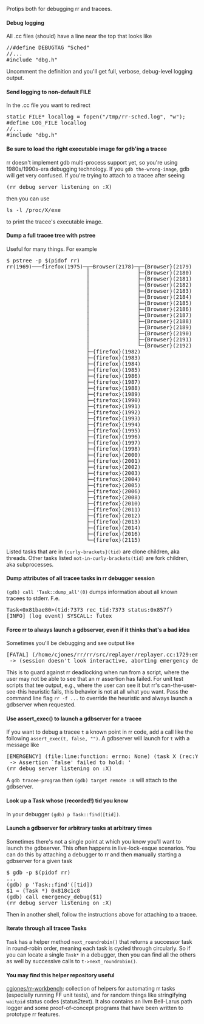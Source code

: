 Protips both for debugging rr and tracees.

#### Debug logging
All .cc files (should) have a line near the top that looks like
<pre>
//#define DEBUGTAG "Sched"
//...
#include "dbg.h"
</pre>

Uncomment the definition and you'll get full, verbose, debug-level logging output.

#### Send logging to non-default FILE
In the .cc file you want to redirect
<pre>
static FILE* locallog = fopen("/tmp/rr-sched.log", "w");
#define LOG_FILE locallog
//...
#include "dbg.h"
</pre>

#### Be sure to load the right executable image for gdb'ing a tracee
rr doesn't implement gdb multi-process support yet, so you're using 1980s/1990s-era debugging technology.  If you `gdb the-wrong-image`, gdb will get very confused.  If you're trying to attach to a tracee after seeing
<pre>(rr debug server listening on :X)</pre>
then you can use
<pre>ls -l /proc/X/exe</pre>
to print the tracee's executable image.

#### Dump a full tracee tree with pstree
Useful for many things.  For example
<pre>
$ pstree -p $(pidof rr)
rr(1969)───firefox(1975)─┬─Browser(2178)─┬─{Browser}(2179)
                         │               ├─{Browser}(2180)
                         │               ├─{Browser}(2181)
                         │               ├─{Browser}(2182)
                         │               ├─{Browser}(2183)
                         │               ├─{Browser}(2184)
                         │               ├─{Browser}(2185)
                         │               ├─{Browser}(2186)
                         │               ├─{Browser}(2187)
                         │               ├─{Browser}(2188)
                         │               ├─{Browser}(2189)
                         │               ├─{Browser}(2190)
                         │               ├─{Browser}(2191)
                         │               └─{Browser}(2192)
                         ├─{firefox}(1982)
                         ├─{firefox}(1983)
                         ├─{firefox}(1984)
                         ├─{firefox}(1985)
                         ├─{firefox}(1986)
                         ├─{firefox}(1987)
                         ├─{firefox}(1988)
                         ├─{firefox}(1989)
                         ├─{firefox}(1990)
                         ├─{firefox}(1991)
                         ├─{firefox}(1992)
                         ├─{firefox}(1993)
                         ├─{firefox}(1994)
                         ├─{firefox}(1995)
                         ├─{firefox}(1996)
                         ├─{firefox}(1997)
                         ├─{firefox}(1998)
                         ├─{firefox}(2000)
                         ├─{firefox}(2001)
                         ├─{firefox}(2002)
                         ├─{firefox}(2003)
                         ├─{firefox}(2004)
                         ├─{firefox}(2005)
                         ├─{firefox}(2006)
                         ├─{firefox}(2008)
                         ├─{firefox}(2010)
                         ├─{firefox}(2011)
                         ├─{firefox}(2012)
                         ├─{firefox}(2013)
                         ├─{firefox}(2014)
                         ├─{firefox}(2016)
                         └─{firefox}(2115)
</pre>
Listed tasks that are in `{curly-brackets}(tid)` are clone children, aka threads. Other tasks listed `not-in-curly-brackets(tid)` are fork children, aka subprocesses.

#### Dump attributes of all tracee tasks in rr debugger session
`(gdb) call 'Task::dump_all'(0)` dumps information about all known tracees to stderr.  F.e.
<pre>
Task<0x81bae80>(tid:7373 rec_tid:7373 status:0x857f)
[INFO] (log_event) SYSCALL: futex
</pre>

#### Force rr to always launch a gdbserver, even if it thinks that's a bad idea
Sometimes you'll be debugging and see output like
<pre>
[FATAL] (/home/cjones/rr/rr/src/replayer/replayer.cc:1729:emergency_debug: errno: None) (trace line 297399)
 -> (session doesn't look interactive, aborting emergency debugging)
</pre>
This is to guard against rr deadlocking when run from a script, where the user may not be able to see that an rr assertion has failed.  For unit test scripts that tee output, e.g., where the user can see it but rr's can-the-user-see-this heuristic fails, this behavior is not at all what you want.  Pass the command line flag `rr -f ...` to override the heuristic and always launch a gdbserver when requested. 

#### Use assert_exec() to launch a gdbserver for a tracee
If you want to debug a tracee `t` a known point in rr code, add a call like the following `assert_exec(t, false, "")`.  A gdbserver will launch for `t` with a message like
<pre>
[EMERGENCY] (file:line:function: errno: None) (task X (rec:Y) at trace line Z)
 -> Assertion `false' failed to hold: '
(rr debug server listening on :X)
</pre>
A `gdb tracee-program` then `(gdb) target remote :X` will attach to the gdbserver.

#### Look up a Task whose (recorded!) tid you know
In your debugger `(gdb) p Task::find([tid])`.

#### Launch a gdbserver for arbitrary tasks at arbitrary times
Sometimes there's not a single point at which you know you'll want to launch the gdbserver.  This often happens in live-lock-esque scenarios.  You can do this by attaching a debugger to rr and then manually starting a gdbserver for a given task
<pre>
$ gdb -p $(pidof rr)
...
(gdb) p 'Task::find'([tid])
$1 = (Task *) 0x818c1c8
(gdb) call emergency_debug($1)
(rr debug server listening on :X)
</pre>
Then in another shell, follow the instructions above for attaching to a tracee.

#### Iterate through all tracee Tasks
`Task` has a helper method `next_roundrobin()` that returns a successor task in round-robin order, meaning each task is cycled through circularly.  So if you can locate a single `Task*` in a debugger, then you can find all the others as well by successive calls to `t->next_roundrobin()`.

#### You may find this helper repository useful
[cgjones/rr-workbench](https://github.com/cgjones/rr-workbench): collection of helpers for automating rr tasks (especially running FF unit tests), and for random things like stringifying `waitpid` status codes (status2text).  It also contains an llvm Bell-Larus path logger and some proof-of-concept programs that have been written to prototype rr features.